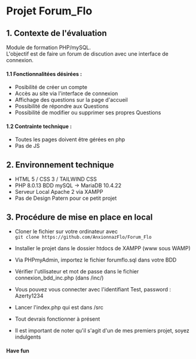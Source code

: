 # Projet Forum_Flo

## 1. Contexte de l'évaluation 

Module de formation PHP/mySQL.  
L'objectif est de faire un forum de discution avec une interface de connexion.  


#### 1.1 Fonctionnalitées désirées :

- Posibilité de créer un compte
- Accès au site via l'interface de connexion
- Affichage des questions sur la page d'accueil
- Possibilité de répondre aux Questions
- Possibilité de modifier ou supprimer ses propres Questions

#### 1.2 Contrainte technique : 

- Toutes les pages doivent être gérées en php  
- Pas de JS  

## 2. Environnement technique

- HTML 5 / CSS 3 / TAILWIND CSS
- PHP 8.0.13 BDD mySQL -> MariaDB 10.4.22
- Serveur Local Apache 2 via XAMPP
- Pas de Design Patern pour ce petit projet


## 3. Procédure de mise en place en local

- Cloner le fichier sur votre ordinateur avec  
  `git clone https://github.com/AnxionnazFlo/Forum_Flo`  

- Installer le projet dans le dossier htdocs de XAMPP (www sous WAMP)  

- Via PHPmyAdmin, importez le fichier forumflo.sql dans votre BDD  

- Vérifier l'utilisateur et mot de passe dans le fichier connexion_bdd_inc.php (dans /inc/)  

- Vous pouvez vous connecter avec l'identifiant Test, password : Azerty1234 

- Lancer l'index.php qui est dans /src  

- Tout devrais fonctionner à présent

- Il est important de noter qu'il s'agit d'un de mes premiers projet, soyez indulgents

#### Have fun



 




